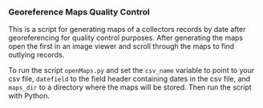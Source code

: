### Georeference Maps Quality Control

This is a script for generating maps of a collectors records by date after georeferencing for quality control purposes. After generating the maps open the first in an image viewer and scroll through the maps to find outlying records. 

To run the script `openMaps.py` and set the `csv_name` variable to point to your csv file, `datefield` to the field header containing dates in the csv file, and `maps_dir` to a directory where the maps will be stored. Then run the script with Python.